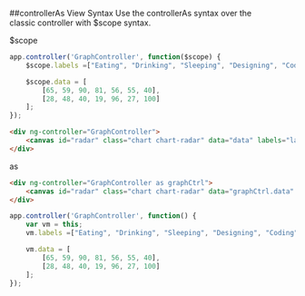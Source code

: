 ##controllerAs View Syntax
Use the controllerAs syntax over the classic controller with $scope syntax.

$scope
```javascript
app.controller('GraphController', function($scope) {
    $scope.labels =["Eating", "Drinking", "Sleeping", "Designing", "Coding", "Cycling", "Running"];

    $scope.data = [
        [65, 59, 90, 81, 56, 55, 40],
        [28, 48, 40, 19, 96, 27, 100]
    ];
});
```

```html
<div ng-controller="GraphController">
    <canvas id="radar" class="chart chart-radar" data="data" labels="labels"></canvas>
</div>
```

as
```html
<div ng-controller="GraphController as graphCtrl">
    <canvas id="radar" class="chart chart-radar" data="graphCtrl.data" labels="graphCtrl.labels"></canvas>
</div>
```

```javascript
app.controller('GraphController', function() {
    var vm = this;
    vm.labels =["Eating", "Drinking", "Sleeping", "Designing", "Coding", "Cycling", "Running"];

    vm.data = [
        [65, 59, 90, 81, 56, 55, 40],
        [28, 48, 40, 19, 96, 27, 100]
    ];
});
```
